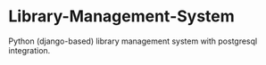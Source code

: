 # Library-Management-System
Python (django-based) library management system with postgresql integration.
